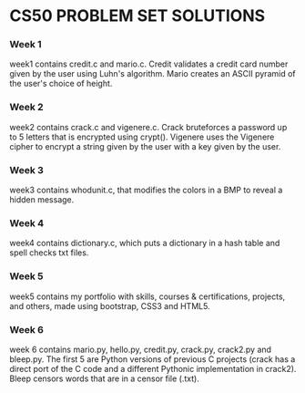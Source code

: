 # CS50 PROBLEM SET SOLUTIONS


### Week 1

week1 contains credit.c and mario.c. Credit validates a credit card number given by the user using Luhn's algorithm. Mario creates an ASCII pyramid of the user's choice of height.

### Week 2

week2 contains crack.c and vigenere.c. Crack bruteforces a password up to 5 letters that is encrypted using crypt(). Vigenere uses the Vigenere cipher to encrypt a string given by the user with a key given by the user.

### Week 3
 
week3 contains whodunit.c, that modifies the colors in a BMP to reveal a hidden message.

### Week 4

week4 contains dictionary.c, which puts a dictionary in a hash table and spell checks txt files.

### Week 5

week5 contains my portfolio with skills, courses & certifications, projects, and others, made using bootstrap, CSS3 and HTML5.

### Week 6

week 6 contains mario.py, hello.py, credit.py, crack.py, crack2.py and bleep.py. The first 5 are Python versions of previous C projects (crack has a direct port of the C code and a different Pythonic implementation in crack2). Bleep censors words that are in a censor file (.txt).